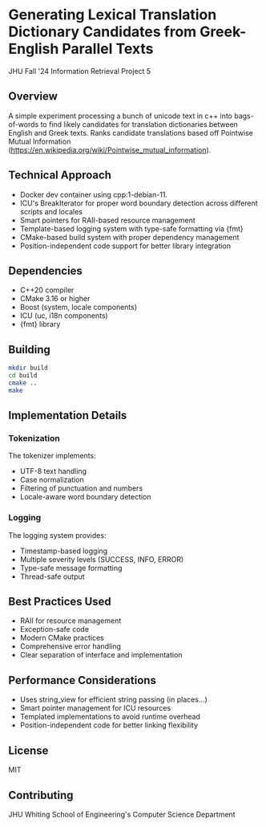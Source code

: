# Generating Lexical Translation Dictionary Candidates from Greek-English Parallel Texts
JHU Fall '24 Information Retrieval Project 5

## Overview
A simple experiment processing a bunch of unicode text in c++ into bags-of-words to find likely candidates for translation dictionaries between English and Greek texts. Ranks candidate translations based off Pointwise Mutual Information (https://en.wikipedia.org/wiki/Pointwise_mutual_information).

## Technical Approach
- Docker dev container using cpp:1-debian-11.
- ICU's BreakIterator for proper word boundary detection across different scripts and locales
- Smart pointers for RAII-based resource management
- Template-based logging system with type-safe formatting via {fmt}
- CMake-based build system with proper dependency management
- Position-independent code support for better library integration

## Dependencies
- C++20 compiler
- CMake 3.16 or higher
- Boost (system, locale components)
- ICU (uc, i18n components)
- {fmt} library

## Building

```bash
mkdir build
cd build
cmake ..
make
```


## Implementation Details

### Tokenization
The tokenizer implements:
- UTF-8 text handling
- Case normalization
- Filtering of punctuation and numbers
- Locale-aware word boundary detection

### Logging
The logging system provides:
- Timestamp-based logging
- Multiple severity levels (SUCCESS, INFO, ERROR)
- Type-safe message formatting
- Thread-safe output

## Best Practices Used
- RAII for resource management
- Exception-safe code
- Modern CMake practices
- Comprehensive error handling
- Clear separation of interface and implementation

## Performance Considerations
- Uses string_view for efficient string passing (in places...)
- Smart pointer management for ICU resources
- Templated implementations to avoid runtime overhead
- Position-independent code for better linking flexibility

## License
MIT

## Contributing
JHU Whiting School of Engineering's Computer Science Department
